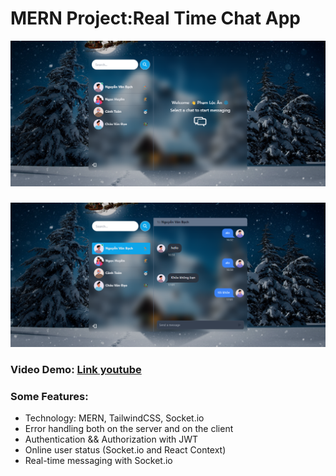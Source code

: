 # MERN Project:Real Time Chat App

![Demo App](./Screenshot0.png)

###

![Demo App](./Screenshot1.png)

### Video Demo: [Link youtube](https://www.youtube.com/watch?v=T9k1zF1Oz1E)

### Some Features:

- Technology: MERN, TailwindCSS, Socket.io
- Error handling both on the server and on the client
- Authentication && Authorization with JWT
- Online user status (Socket.io and React Context)
- Real-time messaging with Socket.io
